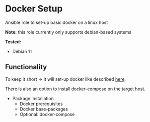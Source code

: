 # Docker Setup
Ansible role to set-up basic docker on a linux host

**Note:** this role currently only supports debian-based systems

**Tested:**
* Debian 11

## Functionality

To keep it short => it will set-up docker like described [here](https://docs.docker.com/engine/install/debian/).

There is also an option to install docker-compose on the target host.

* Package installation
  * Docker prerequisites
  * Docker base-packages
  * Optional: docker-compose

